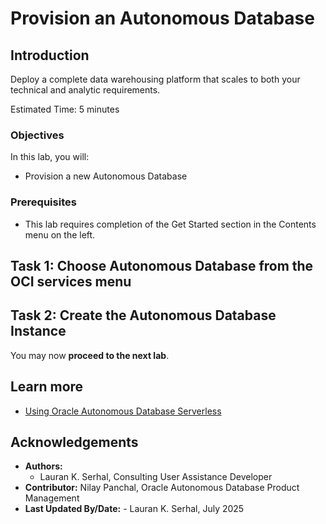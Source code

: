 # Provision an Autonomous Database

## Introduction

Deploy a complete data warehousing platform that scales to both your technical and analytic requirements.

Estimated Time: 5 minutes

### Objectives

In this lab, you will:

- Provision a new Autonomous Database

### Prerequisites

- This lab requires completion of the Get Started section in the Contents menu on the left.

## Task 1: Choose Autonomous Database from the OCI services menu
[](include:adb-goto-service-body.md)

## Task 2: Create the Autonomous Database Instance
[](include:adb-provision-body.md)

You may now **proceed to the next lab**.

## Learn more

* [Using Oracle Autonomous Database Serverless](https://docs.oracle.com/en/cloud/paas/autonomous-database/serverless/adbsb/index.html)

## Acknowledgements

- **Authors:**
    * Lauran K. Serhal, Consulting User Assistance Developer
- **Contributor:** Nilay Panchal, Oracle Autonomous Database Product Management
- **Last Updated By/Date:** - Lauran K. Serhal, July 2025
